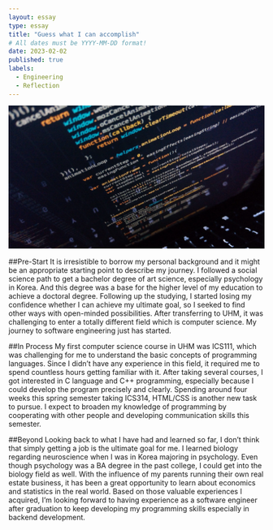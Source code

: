 ```yaml
---
layout: essay
type: essay
title: "Guess what I can accomplish"
# All dates must be YYYY-MM-DD format!
date: 2023-02-02
published: true
labels:
  - Engineering
  - Reflection
---
```


<img class="img-fluid" src="../img/Javascript.png">

##Pre-Start
It is irresistible to borrow my personal background and it might be an appropriate starting point to describe my journey. I followed a social science path to get a bachelor degree of art science, especially psychology in Korea. And this degree was a base for the higher level of my education to achieve a doctoral degree. Following up the studying, I started losing my confidence whether I can achieve my ultimate goal, so I seeked to find other ways with open-minded possibilities. After transferring to UHM, it was challenging to enter a totally different field which is computer science. My journey to software engineering just has started.

##In Process
My first computer science course in UHM was ICS111, which was challenging for me to understand the basic concepts of programming languages. Since I didn’t have any experience in this field, it required me to spend countless hours getting familiar with it. After taking several courses, I got interested in C language and C++ programming, especially because I could develop the program precisely and clearly. Spending around four weeks this spring semester taking ICS314, HTML/CSS is another new task to pursue. I expect to broaden my knowledge of programming by cooperating with other people and developing communication skills this semester.

##Beyond 
Looking back to what I have had and learned so far, I don’t think that simply getting a job is the ultimate goal for me. I learned biology regarding neuroscience when I was in Korea majoring in psychology. Even though psychology was a BA degree in the past college, I could get into the biology field as well. With the influence of my parents running their own real estate business, it has been a great opportunity to learn about economics and statistics in the real world. Based on those valuable experiences I acquired, I’m looking forward to having experience as a software engineer after graduation to keep developing my programming skills especially in backend development.
